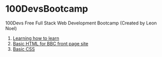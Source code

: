 # 100DevsBootcamp
100Devs Free Full Stack Web Development Bootcamp (Created by Leon Noel)

<ol>
  <li><a href="https://www.coursera.org/learn/learning-how-to-learn">Learning how to learn</a></li>
   <li><a href="https://github.com/ArnoldPires/100DevsBootcamp/tree/main/class02-materials/bbc-site">Basic HTML for BBC front page site</a></li>
   <li><a href="https://github.com/ArnoldPires/100DevsBootcamp/tree/main/class03-materials/labWork-Class3/images">Basic CSS</a></li>
 </ol>
